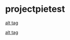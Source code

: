 # projectpietest

[alt tag](https://github.com/rogergui3000/projectpietest/blob/master/general.png)

[alt tag](https://github.com/rogergui3000/projectpietest/blob/master/perks.png)





